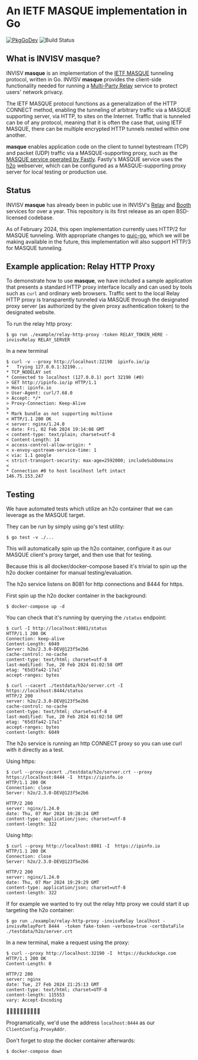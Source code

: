 # An IETF MASQUE implementation in Go

[![PkgGoDev](https://pkg.go.dev/badge/github.com/invisv-privacy/masque)](https://pkg.go.dev/github.com/invisv-privacy/masque)
![Build Status](https://github.com/invisv-privacy/masque/actions/workflows/build.yaml/badge.svg?branch=main)

## What is INVISV masque?

INVISV **masque** is an implementation of the [IETF MASQUE](https://datatracker.ietf.org/wg/masque/about/) tunneling protocol, written in Go. INVISV **masque** provides the client-side functionality needed for running a [Multi-Party Relay](https://invisv.com/articles/relay.html) service to protect users' network privacy.

The IETF MASQUE protocol functions as a generalization of the HTTP CONNECT method, enabling the tunneling of arbitrary traffic via a MASQUE supporting server, via HTTP, to sites on the Internet. Traffic that is tunneled can be of any protocol, meaning that it is often the case that, using IETF MASQUE, there can be multiple encrypted HTTP tunnels nested within one another.

**masque** enables application code on the client to tunnel bytestream (TCP) and packet (UDP) traffic via a MASQUE-supporting proxy, such as the [MASQUE service operated by Fastly](https://www.fastly.com/blog/kicking-off-privacy-week-fastly). Fastly's MASQUE service uses the [h2o](https://github.com/h2o/h2o) webserver, which can be configured as a MASQUE-supporting proxy server for local testing or production use.

## Status

INVISV **masque** has already been in public use in INVISV's [Relay](https://invisv.com/relay/) and [Booth](https://booth.video/) services for over a year. This repository is its first release as an open BSD-licensed codebase.

As of February 2024, this open implementation currently uses HTTP/2 for MASQUE tunneling. With appropriate changes to [quic-go](https://github.com/quic-go/quic-go), which we will be making available in the future, this implementation will also support HTTP/3 for MASQUE tunneling.

## Example application: Relay HTTP Proxy

To demonstrate how to use **masque**, we have included a sample application that presents a standard HTTP proxy interface locally and can used by tools such as `curl` and ordinary web browsers. Traffic sent to the local Relay HTTP proxy is transparently tunneled via MASQUE through the designated proxy server (as authorized by the given proxy authentication token) to the designated website.

To run the relay http proxy:
```
$ go run ./example/relay-http-proxy -token RELAY_TOKEN_HERE -invisvRelay RELAY_SERVER
```
In a new terminal
```
$ curl -v --proxy http://localhost:32190  ipinfo.io/ip
*   Trying 127.0.0.1:32190...
* TCP_NODELAY set
* Connected to localhost (127.0.0.1) port 32190 (#0)
> GET http://ipinfo.io/ip HTTP/1.1
> Host: ipinfo.io
> User-Agent: curl/7.68.0
> Accept: */*
> Proxy-Connection: Keep-Alive
>
* Mark bundle as not supporting multiuse
< HTTP/1.1 200 OK
< server: nginx/1.24.0
< date: Fri, 02 Feb 2024 19:14:08 GMT
< content-type: text/plain; charset=utf-8
< Content-Length: 14
< access-control-allow-origin: *
< x-envoy-upstream-service-time: 1
< via: 1.1 google
< strict-transport-security: max-age=2592000; includeSubDomains
<
* Connection #0 to host localhost left intact
146.75.153.247
```

## Testing

We have automated tests which utilize an h2o container that we can leverage as the MASQUE target.

They can be run by simply using go's test utility:
```
$ go test -v ./...
```

This will automatically spin up the h2o container, configure it as our MASQUE client's proxy target, and then use that for testing.

Because this is all docker/docker-compose based it's trivial to spin up the h2o docker container for manual testing/evaluation.

The h2o service listens on 8081 for http connections and 8444 for https.

First spin up the h2o docker container in the background:
```
$ docker-compose up -d
```

You can check that it's running by querying the `/status` endpoint:
```
$ curl -I http://localhost:8081/status
HTTP/1.1 200 OK
Connection: keep-alive
Content-Length: 6049
Server: h2o/2.3.0-DEV@123f5e2b6
cache-control: no-cache
content-type: text/html; charset=utf-8
last-modified: Tue, 20 Feb 2024 01:02:58 GMT
etag: "65d3fa42-17a1"
accept-ranges: bytes

$ curl --cacert ./testdata/h2o/server.crt -I https://localhost:8444/status
HTTP/2 200
server: h2o/2.3.0-DEV@123f5e2b6
cache-control: no-cache
content-type: text/html; charset=utf-8
last-modified: Tue, 20 Feb 2024 01:02:58 GMT
etag: "65d3fa42-17a1"
accept-ranges: bytes
content-length: 6049
```

The h2o service is running an http CONNECT proxy so you can use curl with it directly as a test.

Using https:
```
$ curl --proxy-cacert ./testdata/h2o/server.crt --proxy https://localhost:8444 -I  https://ipinfo.io
HTTP/1.1 200 OK
Connection: close
Server: h2o/2.3.0-DEV@123f5e2b6

HTTP/2 200
server: nginx/1.24.0
date: Thu, 07 Mar 2024 19:28:24 GMT
content-type: application/json; charset=utf-8
content-length: 322
```

Using http:
```
$ curl --proxy http://localhost:8081 -I  https://ipinfo.io
HTTP/1.1 200 OK
Connection: close
Server: h2o/2.3.0-DEV@123f5e2b6

HTTP/2 200
server: nginx/1.24.0
date: Thu, 07 Mar 2024 19:29:29 GMT
content-type: application/json; charset=utf-8
content-length: 322
```

If for example we wanted to try out the relay http proxy we could start it up targeting the h2o container:
```
$ go run ./example/relay-http-proxy -invisvRelay localhost -invisvRelayPort 8444  -token fake-token -verbose=true -certDataFile ./testdata/h2o/server.crt
```

In a new terminal, make a request using the proxy:
```
$ curl --proxy http://localhost:32190 -I  https://duckduckgo.com
HTTP/1.1 200 OK
Content-Length: 0

HTTP/2 200
server: nginx
date: Tue, 27 Feb 2024 21:25:13 GMT
content-type: text/html; charset=UTF-8
content-length: 115553
vary: Accept-Encoding
```
🎉🎉🎉🎉🎉🎉🎉🎉🎉🎉

Programatically, we'd use the address `localhost:8444` as our `ClientConfig.ProxyAddr`.

Don't forget to stop the docker container afterwards:
```
$ docker-compose down
```
